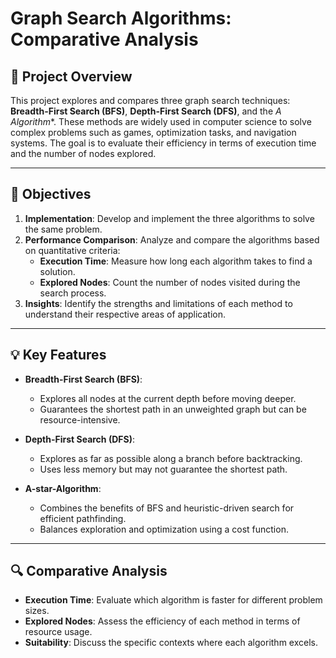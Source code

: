 # Graph Search Algorithms: Comparative Analysis

## 📖 Project Overview

This project explores and compares three graph search techniques: **Breadth-First Search (BFS)**, **Depth-First Search (DFS)**, and the **A* Algorithm**. These methods are widely used in computer science to solve complex problems such as games, optimization tasks, and navigation systems. The goal is to evaluate their efficiency in terms of execution time and the number of nodes explored.

---

## 🎯 Objectives

1. **Implementation**: Develop and implement the three algorithms to solve the same problem.  
2. **Performance Comparison**: Analyze and compare the algorithms based on quantitative criteria:
   - **Execution Time**: Measure how long each algorithm takes to find a solution.  
   - **Explored Nodes**: Count the number of nodes visited during the search process.  
3. **Insights**: Identify the strengths and limitations of each method to understand their respective areas of application.

---

## 💡 Key Features

- **Breadth-First Search (BFS)**:
  - Explores all nodes at the current depth before moving deeper.
  - Guarantees the shortest path in an unweighted graph but can be resource-intensive.

- **Depth-First Search (DFS)**:
  - Explores as far as possible along a branch before backtracking.
  - Uses less memory but may not guarantee the shortest path.

- **A-star-Algorithm**:
  - Combines the benefits of BFS and heuristic-driven search for efficient pathfinding.
  - Balances exploration and optimization using a cost function.

---

## 🔍 Comparative Analysis

- **Execution Time**: Evaluate which algorithm is faster for different problem sizes.  
- **Explored Nodes**: Assess the efficiency of each method in terms of resource usage.  
- **Suitability**: Discuss the specific contexts where each algorithm excels.



